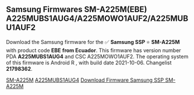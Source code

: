 <h2>Samsung Firmwares SM-A225M(EBE) A225MUBS1AUG4/A225MOWO1AUF2/A225MUBU1AUF2</h2>
Download the Samsung firmware for the ✅ <strong>Samsung SSP </strong> ⭐ <strong>SM-A225M</strong> with product code <strong>EBE</strong> <strong> from Ecuador</strong>. This firmware has version number PDA <strong>A225MUBS1AUG4</strong> and CSC A225MOWO1AUF2. The operating system of this firmware is Android R , with build date 2021-10-06. Changelist <strong>21798362</strong>.


[SM-A225M](https://samfirm.shop/samsung/model/SM-A225M)
[A225MUBS1AUG4](https://samfirm.shop/samsung/pda/A225MUBS1AUG4)
[Download Firmware Samsung SSP SM-A225M](https://samfirm.shop/samsung/firmware/462550)
